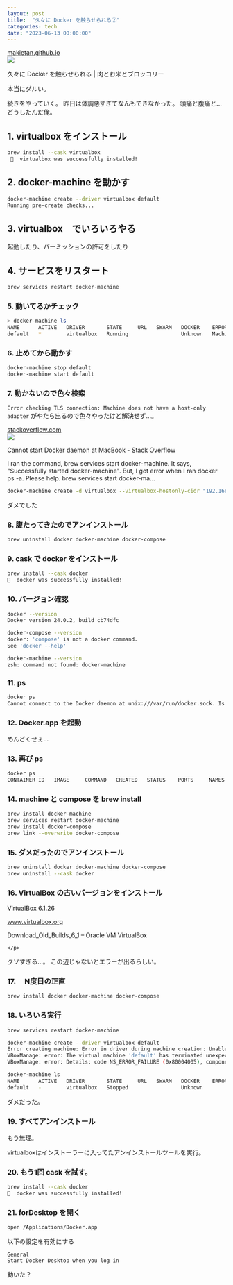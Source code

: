 ```yaml
---
layout: post
title:  "久々に Docker を触らせられる②"
categories: tech
date: "2023-06-13 00:00:00"
---
```



<div class="card">
  <a href="https://makietan.github.io/tech/2023/06/12/report.html"></a>
  <div class="card__header">
    <a href="https://makietan.github.io/tech/2023/06/12/report.html">makietan.github.io</a>
  </div>
  <div class="card__image">
    <img src="https://makietan.github.io/assets/thumbnail/logo.png">
  </div>
  <div class="card__title">
    <p>久々に Docker を触らせられる | 肉とお米とブロッコリー</p>
  </div>
  <div class="card__description">
    <p>本当にダルい。</p>
  </div>
</div>


続きをやっていく。
昨日は体調悪すぎてなんもできなかった。
頭痛と腹痛と...どうしたんだ俺。

## 1. virtualbox をインストール

```sh
brew install --cask virtualbox
 🍺  virtualbox was successfully installed!
```

## 2. docker-machine を動かす

```sh
docker-machine create --driver virtualbox default
Running pre-create checks...
```

## 3. virtualbox　でいろいろやる

起動したり、パーミッションの許可をしたり

## 4. サービスをリスタート

```sh
brew services restart docker-machine
```

### 5. 動いてるかチェック

```sh
> docker-machine ls
NAME      ACTIVE   DRIVER       STATE     URL   SWARM   DOCKER    ERRORS
default   *        virtualbox   Running                 Unknown   Machine does not have a host-only adapter
```

### 6. 止めてから動かす

```sh
docker-machine stop default
docker-machine start default
```

### 7. 動かないので色々検索

`Error checking TLS connection: Machine does not have a host-only adapter` がやたら出るので色々やったけど解決せず...。


<div class="card">
  <a href="https://stackoverflow.com/questions/69805077/cannot-start-docker-daemon-at-macbook"></a>
  <div class="card__header">
    <a href="https://stackoverflow.com/questions/69805077/cannot-start-docker-daemon-at-macbook">stackoverflow.com</a>
  </div>
  <div class="card__image">
    <img src="https://cdn.sstatic.net/Sites/stackoverflow/Img/apple-touch-icon@2.png?v=73d79a89bded">
  </div>
  <div class="card__title">
    <p>Cannot start Docker daemon at MacBook - Stack Overflow</p>
  </div>
  <div class="card__description">
    <p>I ran the command, brew services start docker-machine.
It says, &quot;Successfully started docker-machine&quot;. But, I got error when I ran docker ps -a. Please help.
brew services start docker-ma...</p>
  </div>
</div>



```sh
docker-machine create -d virtualbox --virtualbox-hostonly-cidr "192.168.63.1/24" default
```

ダメでした

### 8. 腹たってきたのでアンインストール

```sh
brew uninstall docker docker-machine docker-compose
```

### 9. cask で docker をインストール

```sh
brew install --cask docker
🍺  docker was successfully installed!
```

### 10. バージョン確認

```sh
docker --version
Docker version 24.0.2, build cb74dfc

docker-compose --version
docker: 'compose' is not a docker command.
See 'docker --help'

docker-machine --version
zsh: command not found: docker-machine
```

### 11. ps

```sh
docker ps
Cannot connect to the Docker daemon at unix:///var/run/docker.sock. Is the docker daemon running?
```

### 12. Docker.app を起動

めんどくせぇ...

### 13. 再び ps

```sh
docker ps
CONTAINER ID   IMAGE     COMMAND   CREATED   STATUS    PORTS     NAMES
```

### 14. machine と compose を brew install

```sh
brew install docker-machine
brew services restart docker-machine
brew install docker-compose
brew link --overwrite docker-compose
```

### 15. ダメだったのでアンインストール

```sh
brew uninstall docker docker-machine docker-compose
brew uninstall --cask docker
```

### 16. VirtualBox の古いバージョンをインストール

VirtualBox 6.1.26


<div class="card">
  <a href="https://www.virtualbox.org/wiki/Download_Old_Builds_6_1"></a>
  <div class="card__header">
    <a href="https://www.virtualbox.org/wiki/Download_Old_Builds_6_1">www.virtualbox.org</a>
  </div>
  <div class="card__image">
    <img src="">
  </div>
  <div class="card__title">
    <p>
      Download_Old_Builds_6_1     – Oracle VM VirtualBox

    </p>
  </div>
  <div class="card__description">
    <p></p>
  </div>
</div>


クソすぎる...。
この辺じゃないとエラーが出るらしい。

### 17.　 N度目の正直

```sh
brew install docker docker-machine docker-compose
```

### 18. いろいろ実行

```sh
brew services restart docker-machine

docker-machine create --driver virtualbox default
Error creating machine: Error in driver during machine creation: Unable to start the VM: /usr/local/bin/VBoxManage startvm default --type headless failed:
VBoxManage: error: The virtual machine 'default' has terminated unexpectedly during startup because of signal 10
VBoxManage: error: Details: code NS_ERROR_FAILURE (0x80004005), component MachineWrap, interface IMachine

docker-machine ls
NAME      ACTIVE   DRIVER       STATE     URL   SWARM   DOCKER    ERRORS
default   -        virtualbox   Stopped                 Unknown
```

ダメだった。

### 19. すべてアンインストール

もう無理。

virtualboxはインストーラーに入ってたアンインストールツールを実行。

### 20. もう1回 cask を試す。

```sh
brew install --cask docker
🍺  docker was successfully installed!
```

### 21. forDesktop を開く

```sh
open /Applications/Docker.app
```

以下の設定を有効にする

```
General
Start Docker Desktop when you log in
```

動いた？
